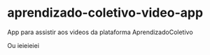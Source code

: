 aprendizado-coletivo-video-app
==============================

App para assistir aos videos da plataforma AprendizadoColetivo

Ou ieieieiei
